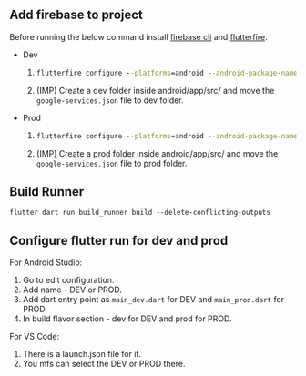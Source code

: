## Add firebase to project

Before running the below command install [firebase cli](https://firebase.google.com/docs/cli) and [flutterfire](https://firebase.google.com/docs/flutter/setup?platform=android).

- Dev
    1. ```cmd
       flutterfire configure --platforms=android --android-package-name=com.example.splittr.dev --out=lib/core/firebase/firebase_options_dev.dart
       ```
    2. (IMP) Create a dev folder inside android/app/src/ and move the ```google-services.json``` file to dev folder.
    
- Prod
    1. ```cmd
       flutterfire configure --platforms=android --android-package-name=com.example.splittr --out=lib/core/firebase/firebase_options_prod.dart
       ```
    2. (IMP) Create a prod folder inside android/app/src/ and move the ```google-services.json``` file to prod folder.

## Build Runner
```flutter
flutter dart run build_runner build --delete-conflicting-outputs
```

## Configure flutter run for dev and prod

For Android Studio:
1. Go to edit configuration.
2. Add name - DEV or PROD.
3. Add dart entry point as ```main_dev.dart``` for DEV and ```main_prod.dart``` for PROD.
4. In build flavor section - dev for DEV and prod for PROD.

For VS Code:
1. There is a launch.json file for it. 
2. You mfs can select the DEV or PROD there.
